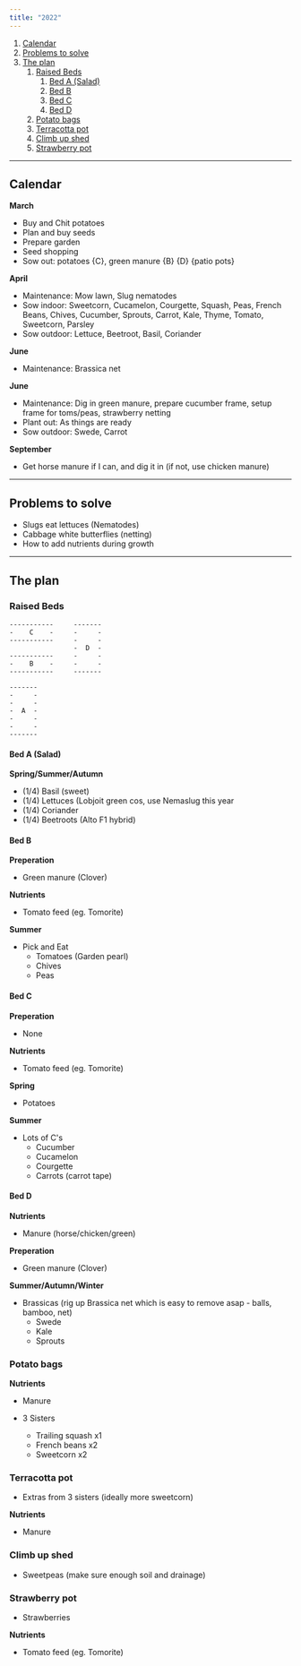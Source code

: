 ```yaml
---
title: "2022"
---
```


1. [Calendar](#calendar)
2. [Problems to solve](#problems-to-solve)
3. [The plan](#the-plan)
   1. [Raised Beds](#raised-beds)
      1. [Bed A (Salad)](#bed-a-salad)
      2. [Bed B](#bed-b)
      3. [Bed C](#bed-c)
      4. [Bed D](#bed-d)
   2. [Potato bags](#potato-bags)
   3. [Terracotta pot](#terracotta-pot)
   4. [Climb up shed](#climb-up-shed)
   5. [Strawberry pot](#strawberry-pot)

---------------------------------------------------------------------------

## Calendar

**March**

- Buy and Chit potatoes
- Plan and buy seeds
- Prepare garden
- Seed shopping
- Sow out: potatoes {C}, green manure {B} {D} {patio pots}

**April**

- Maintenance: Mow lawn, Slug nematodes
- Sow indoor: Sweetcorn, Cucamelon, Courgette, Squash, Peas, French Beans, Chives, Cucumber, Sprouts, Carrot, Kale, Thyme, Tomato, Sweetcorn, Parsley
- Sow outdoor: Lettuce, Beetroot, Basil, Coriander

**June**

- Maintenance: Brassica net

**June**

- Maintenance: Dig in green manure, prepare cucumber frame, setup frame for toms/peas, strawberry netting
- Plant out: As things are ready
- Sow outdoor: Swede, Carrot

**September**

- Get horse manure if I can, and dig it in (if not, use chicken manure)

---------------------------------------------------------------------------

## Problems to solve

- Slugs eat lettuces (Nematodes)
- Cabbage white butterflies (netting)
- How to add nutrients during growth

---------------------------------------------------------------------------

## The plan

### Raised Beds

```text
-----------     -------
-    C    -     -     -
-----------     -     -
                -  D  -
-----------     -     -
-    B    -     -     -
-----------     -------

-------
-     -
-     -
-  A  -
-     -
-     -
-------
```

#### Bed A (Salad)

**Spring/Summer/Autumn**

- (1/4) Basil (sweet)
- (1/4) Lettuces (Lobjoit green cos, use Nemaslug this year
- (1/4) Coriander
- (1/4) Beetroots (Alto F1 hybrid)

#### Bed B

**Preperation**

- Green manure (Clover)

**Nutrients**

- Tomato feed (eg. Tomorite)

**Summer**

- Pick and Eat
   - Tomatoes (Garden pearl)
   - Chives
   - Peas

#### Bed C

**Preperation**

- None

**Nutrients**

- Tomato feed (eg. Tomorite)

**Spring**

- Potatoes

**Summer**

- Lots of C's
   - Cucumber
   - Cucamelon
   - Courgette
   - Carrots (carrot tape)

#### Bed D

**Nutrients**

- Manure (horse/chicken/green)

**Preperation**

- Green manure (Clover)

**Summer/Autumn/Winter**

- Brassicas (rig up Brassica net which is easy to remove asap - balls, bamboo, net)
   - Swede
   - Kale
   - Sprouts

### Potato bags

**Nutrients**

- Manure

- 3 Sisters
  - Trailing squash x1
  - French beans x2
  - Sweetcorn x2

### Terracotta pot

- Extras from 3 sisters (ideally more sweetcorn)

**Nutrients**

- Manure

### Climb up shed

- Sweetpeas (make sure enough soil and drainage)

### Strawberry pot

- Strawberries

**Nutrients**

- Tomato feed (eg. Tomorite)
